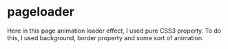 # pageloader

Here in this page animation loader effect, I used pure CSS3 property. To do this, I used background, border property and some sort of animation.

